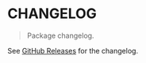 # CHANGELOG

> Package changelog.

See [GitHub Releases](https://github.com/stdlib-js/random-array-binomial/releases) for the changelog.